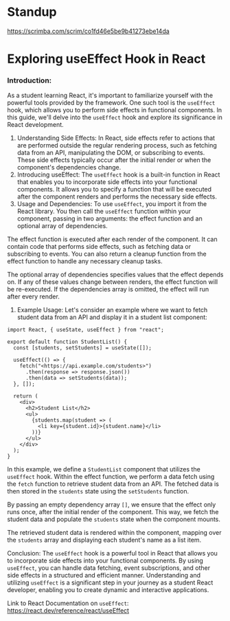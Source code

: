 # Standup



https://scrimba.com/scrim/co1fd46e5be9b41273ebe14da

# Exploring useEffect Hook in React

### Introduction:
As a student learning React, it's important to familiarize yourself with the powerful tools provided by the framework. One such tool is the `useEffect` hook, which allows you to perform side effects in functional components. In this guide, we'll delve into the `useEffect` hook and explore its significance in React development.

1. Understanding Side Effects:
In React, side effects refer to actions that are performed outside the regular rendering process, such as fetching data from an API, manipulating the DOM, or subscribing to events. These side effects typically occur after the initial render or when the component's dependencies change.
2. Introducing useEffect:
The `useEffect` hook is a built-in function in React that enables you to incorporate side effects into your functional components. It allows you to specify a function that will be executed after the component renders and performs the necessary side effects.
3. Usage and Dependencies:
To use `useEffect`, you import it from the React library. You then call the `useEffect` function within your component, passing in two arguments: the effect function and an optional array of dependencies.

The effect function is executed after each render of the component. It can contain code that performs side effects, such as fetching data or subscribing to events. You can also return a cleanup function from the effect function to handle any necessary cleanup tasks.

The optional array of dependencies specifies values that the effect depends on. If any of these values change between renders, the effect function will be re-executed. If the dependencies array is omitted, the effect will run after every render.

1. Example Usage:
Let's consider an example where we want to fetch student data from an API and display it in a student list component:

```
import React, { useState, useEffect } from "react";

export default function StudentList() {
  const [students, setStudents] = useState([]);

  useEffect(() => {
    fetch("<https://api.example.com/students>")
      .then(response => response.json())
      .then(data => setStudents(data));
  }, []);

  return (
    <div>
      <h2>Student List</h2>
      <ul>
        {students.map(student => (
          <li key={student.id}>{student.name}</li>
        ))}
      </ul>
    </div>
  );
}

```

In this example, we define a `StudentList` component that utilizes the `useEffect` hook. Within the effect function, we perform a data fetch using the `fetch` function to retrieve student data from an API. The fetched data is then stored in the `students` state using the `setStudents` function.

By passing an empty dependency array `[]`, we ensure that the effect only runs once, after the initial render of the component. This way, we fetch the student data and populate the `students` state when the component mounts.

The retrieved student data is rendered within the component, mapping over the `students` array and displaying each student's name as a list item.

Conclusion:
The `useEffect` hook is a powerful tool in React that allows you to incorporate side effects into your functional components. By using `useEffect`, you can handle data fetching, event subscriptions, and other side effects in a structured and efficient manner. Understanding and utilizing `useEffect` is a significant step in your journey as a student React developer, enabling you to create dynamic and interactive applications.

Link to React Documentation on `useEffect`: https://react.dev/reference/react/useEffect